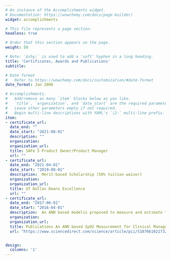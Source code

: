 ```yaml
---
# An instance of the Accomplishments widget.
# Documentation: https://wowchemy.com/docs/page-builder/
widget: accomplishments

# This file represents a page section.
headless: true

# Order that this section appears on the page.
weight: 50

# Note: `&shy;` is used to add a 'soft' hyphen in a long heading.
title: 'Certificates, Awards and Publications'
subtitle:

# Date format
#   Refer to https://wowchemy.com/docs/customization/#date-format
date_format: Jan 2006

# Accomplishments.
#   Add/remove as many `item` blocks below as you like.
#   `title`, `organization`, and `date_start` are the required parameters.
#   Leave other parameters empty if not required.
#   Begin multi-line descriptions with YAML's `|2-` multi-line prefix.
item:
- certificate_url: 
  date_end: ""
  date_start: "2021-08-01"
  description: ""
  organization: 
  organization_url: 
  title: SAFe 5 Product Owner/Product Manager
  url: ""
- certificate_url: 
  date_end: "2021-04-01"
  date_start: "2019-08-01"
  description:  Merit-based Scholarship (50% tuition waiver)
  organization: 
  organization_url: 
  title: UT Dallas Deans Excellence
  url: ""
- certificate_url: 
  date_end: "2017-06-01"
  date_start: "2016-04-01"
  description:  An ANN based modelis proposed to measure and estimate the SpO2 present in the blood. The result is compared with both fuzzy logic and linear regression based methods and the proposed method shows that ANN can be efficiently used in clinical management systems.
  organization: 
  organization_url: 
  title: Publications An ANN based SpO2 Measurement for Clinical Management Systems
  url: "https://www.sciencedirect.com/science/article/pii/S1876610217323809"


design:
  columns: '1' 
---
```

